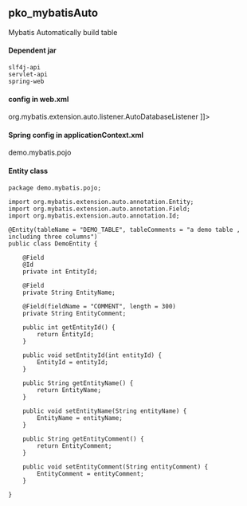## pko_mybatisAuto
Mybatis Automatically build table


#### Dependent jar

	slf4j-api
	servlet-api
	spring-web


#### config in web.xml

<![CDATA[<!-- mybatis auto listener start -->
<listener>
	<listener-class>org.mybatis.extension.auto.listener.AutoDatabaseListener</listener-class>
</listener>
<!-- mybatis auto listener end -->]]>


#### Spring config in applicationContext.xml

<bean class="org.mybatis.extension.auto.driver.AutoDataSourceDriver">
	<property name="auto" value="create" />
	<property name="showSql" value="true" />
	<property name="formatSql" value="true" />
	<property name="testSql" value="select 1 from dual;" />
	<property name="autoPackages">
		<list>
			<value>demo.mybatis.pojo</value>
		</list>
	</property>
	<property name="dataSource" ref="dataSource" />
	<property name="dialectClassName"
		value="org.mybatis.extension.auto.dialect.MysqlDialect" />
</bean>


#### Entity class

	package demo.mybatis.pojo;
	
	import org.mybatis.extension.auto.annotation.Entity;
	import org.mybatis.extension.auto.annotation.Field;
	import org.mybatis.extension.auto.annotation.Id;
	
	@Entity(tableName = "DEMO_TABLE", tableComments = "a demo table , including three columns")
	public class DemoEntity {
	
		@Field
		@Id
		private int EntityId;
	
		@Field
		private String EntityName;
	
		@Field(fieldName = "COMMENT", length = 300)
		private String EntityComment;
	
		public int getEntityId() {
			return EntityId;
		}
	
		public void setEntityId(int entityId) {
			EntityId = entityId;
		}
	
		public String getEntityName() {
			return EntityName;
		}
	
		public void setEntityName(String entityName) {
			EntityName = entityName;
		}
	
		public String getEntityComment() {
			return EntityComment;
		}
	
		public void setEntityComment(String entityComment) {
			EntityComment = entityComment;
		}
	
	}
